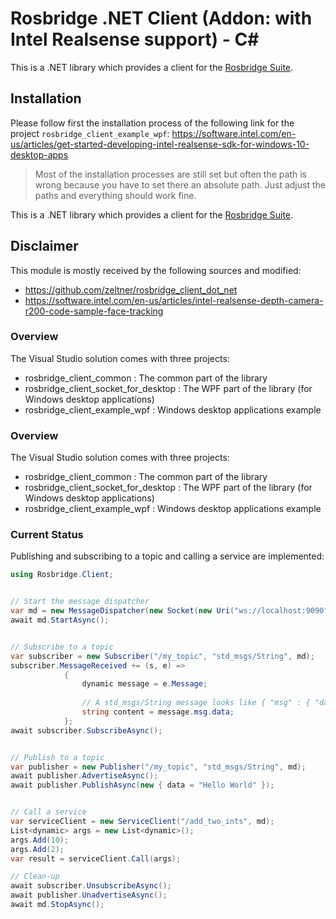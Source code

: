 Rosbridge .NET Client (Addon: with Intel Realsense support) - C#
=====================

This is a .NET library which provides a client for the [Rosbridge Suite](http://wiki.ros.org/rosbridge_suite).

## Installation

Please follow first the installation process of the following link for the project `rosbridge_client_example_wpf`:
https://software.intel.com/en-us/articles/get-started-developing-intel-realsense-sdk-for-windows-10-desktop-apps

> Most of the installation processes are still set but often the path is wrong because you have to set there an absolute path. Just adjust the paths and everything should work fine. 

This is a .NET library which provides a client for the [Rosbridge Suite](http://wiki.ros.org/rosbridge_suite).

## Disclaimer

This module is mostly received by the following sources and modified:  
 - https://github.com/zeltner/rosbridge_client_dot_net
 - https://software.intel.com/en-us/articles/intel-realsense-depth-camera-r200-code-sample-face-tracking

### Overview
The Visual Studio solution comes with three projects:
- rosbridge_client_common : The common part of the library
- rosbridge_client_socket_for_desktop : The WPF part of the library (for Windows desktop applications)
- rosbridge_client_example_wpf : Windows desktop applications example

### Overview
The Visual Studio solution comes with three projects:
- rosbridge_client_common : The common part of the library
- rosbridge_client_socket_for_desktop : The WPF part of the library (for Windows desktop applications)
- rosbridge_client_example_wpf : Windows desktop applications example

### Current Status
Publishing and subscribing to a topic and calling a service are implemented:

```csharp
using Rosbridge.Client;


// Start the message dispatcher
var md = new MessageDispatcher(new Socket(new Uri("ws://localhost:9090")), new MessageSerializerV2_0());
await md.StartAsync();


// Subscribe to a topic 
var subscriber = new Subscriber("/my_topic", "std_msgs/String", md);
subscriber.MessageReceived += (s, e) =>
            {
                dynamic message = e.Message;
                
                // A std_msgs/String message looks like { "msg" : { "data" : <content> } }
                string content = message.msg.data;
            };
await subscriber.SubscribeAsync();


// Publish to a topic
var publisher = new Publisher("/my_topic", "std_msgs/String", md);
await publisher.AdvertiseAsync();
await publisher.PublishAsync(new { data = "Hello World" });


// Call a service
var serviceClient = new ServiceClient("/add_two_ints", md);
List<dynamic> args = new List<dynamic>();
args.Add(10);
args.Add(2);
var result = serviceClient.Call(args);

// Clean-up
await subscriber.UnsubscribeAsync();
await publisher.UnadvertiseAsync();
await md.StopAsync();
```
